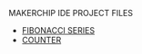 MAKERCHIP IDE PROJECT FILES 
+ [FIBONACCI SERIES](www.makerchip.com/sandbox/0xkfJhR1L/0nZh7pz)
+ [COUNTER](www.makerchip.com/sandbox/0xkfJhR1L/0r0h83O)
